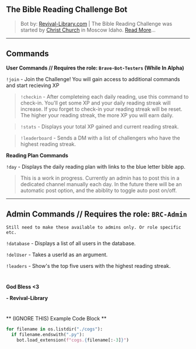 The Bible Reading Challenge Bot
---

>Bot by: [Revival-Library.com](https://revival-library.com) | The Bible Reading Challenge was started by [Christ Church](https://biblereading.christkirk.com/) in Moscow Idaho.
[Read More](https://revival-library.com/bible-reading-challenge)...

---
Commands
---
**User Commands // Requires the role: `Brave-Bot-Testers` (While In Alpha)**

`!join` - Join the Challenge! You will gain access to additional commands and start recieving XP
>`!checkin` - After completeing each daily reading, use this command to check-in. You'll get some XP and your daily reading streak will increase. If you forget to check-in your reading streak will be reset. The higher your reading streak, the more XP you will earn daily.

>`!stats` - Displays your total XP gained and current reading streak.

>`!leaderboard` - Sends a DM with a list of challengers who have the highest reading streak.

**Reading Plan Commands**

`!day` - Displays the daily reading plan with links to the blue letter bible app.
> This is a work in progress. Currently an admin has to post this in a dedicated channel manually each day. In the future there will be an automatic post option, and the abiblity to toggle auto post on/off.


---
Admin Commands // Requires the role: `BRC-Admin`
---
`Still need to make these available to admins only. Or role specific etc.`

`!database` - Displays a list of all users in the database.

`!delUser` - Takes a userId as an argument.

`!leaders` - Show's the top five users with the highest reading streak.

#
**God Bless <3**
 
**- Revival-Library**

#

** (IGNORE THIS) Example Code Block **
```python
for filename in os.listdir("./cogs"):
  if filename.endswith(".py"):
    bot.load_extension(f"cogs.{filename[:-3]}")
```